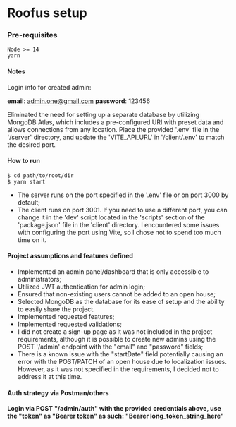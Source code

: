 # Roofus setup

### Pre-requisites

    Node >= 14
    yarn

#### Notes

Login info for created admin:

**email**: admin.one@gmail.com
**password**: 123456

Eliminated the need for setting up a separate database by utilizing MongoDB Atlas, which includes a pre-configured URI with preset data and allows connections from any location.
Place the provided '.env' file in the '/server' directory, and update the 'VITE_API_URL' in '/client/.env' to match the desired port.

#### How to run

    $ cd path/to/root/dir
    $ yarn start

- The server runs on the port specified in the '.env' file or on port 3000 by default;
- The client runs on port 3001. If you need to use a different port, you can change it in the 'dev' script located in the 'scripts' section of the 'package.json' file in the 'client' directory. I encountered some issues with configuring the port using Vite, so I chose not to spend too much time on it.

#### Project assumptions and features defined

- Implemented an admin panel/dashboard that is only accessible to administrators;
- Utilized JWT authentication for admin login;
- Ensured that non-existing users cannot be added to an open house;
- Selected MongoDB as the database for its ease of setup and the ability to easily share the project.
- Implemented requested features;
- Implemented requested validations;
- I did not create a sign-up page as it was not included in the project requirements, although it is possible to create new admins using the POST '/admin' endpoint with the "email" and "password" fields;
- There is a known issue with the "startDate" field potentially causing an error with the POST/PATCH of an open house due to localization issues. However, as it was not specified in the requirements, I decided not to address it at this time.

#### Auth strategy via Postman/others

**Login via POST "/admin/auth" with the provided credentials above, use the "token" as "Bearer token" as such: "Bearer long_token_string_here"**
